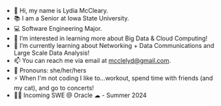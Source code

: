 - 👋 Hi, my name is Lydia McCleary.
- 📚 I am a Senior at Iowa State University.
- 💻 Software Engineering Major.
- 🧠 I’m interested in learning more about Big Data & Cloud Computing!
- 🌱 I’m currently learning about Networking + Data Communications and Large Scale Data Analysis! 
- 📫 You can reach me via email at mcclelyd@gmail.com.
- 🌈 Pronouns: she/her/hers
- ⚡ When I'm not coding I like to...workout, spend time with friends (and my cat), and go to concerts!
- 👩‍💻 Incoming SWE @ Oracle ☁ - Summer 2024
<!---
mcclelyd/mcclelyd is a ✨ special ✨ repository because its `README.md` (this file) appears on your GitHub profile.
You can click the Preview link to take a look at your changes.
--->

